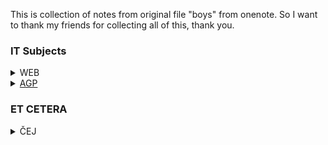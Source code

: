 This is collection of notes from original file "boys" from onenote. So I want to thank my friends for collecting all of this, thank you.


### IT Subjects
<details>
<summary>WEB</summary>
  - <a href="https://github.com/slanja/GPOA_BOYZ/blob/main/IT_SUBJECTS/WEB/WEB_TESTS.md">WEB_TESTS</a>
</details>

<details>
<summary>
  <a href="https://github.com/slanja/GPOA_AGP">AGP</a>
</summary>
</details>

### ET CETERA
<details>
<summary>ČEJ</summary>
  <a href="https://github.com/slanja/GPOA_BOYZ/blob/main/ET_CETERA/LITERATURE.md">LITERATURE</a>
</details>
